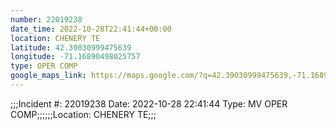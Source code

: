 ```yaml
---
number: 22019238
date_time: 2022-10-28T22:41:44+00:00
location: CHENERY TE
latitude: 42.39030999475639
longitude: -71.16890498025757
type: OPER COMP
google_maps_link: https://maps.google.com/?q=42.39030999475639,-71.16890498025757
---
```


;;;Incident #: 22019238   Date: 2022-10-28 22:41:44   Type: MV OPER COMP;;;;;;Location: CHENERY TE;;;
